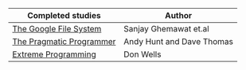 |Completed studies|Author
|---|---|
[The Google File System](https://static.googleusercontent.com/media/research.google.com/en//archive/gfs-sosp2003.pdf)|Sanjay Ghemawat et.al|
[The Pragmatic Programmer](https://github.com/PegasusWang/books-1/raw/master/software-development/The%20Pragmatic%20Programmer.pdf)|Andy Hunt and Dave Thomas|
[Extreme Programming](http://www.extremeprogramming.org/index.html)|Don Wells|
